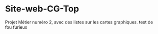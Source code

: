 # Site-web-CG-Top
Projet Métier numéro 2, avec des listes sur les cartes graphiques.
test de fou furieux